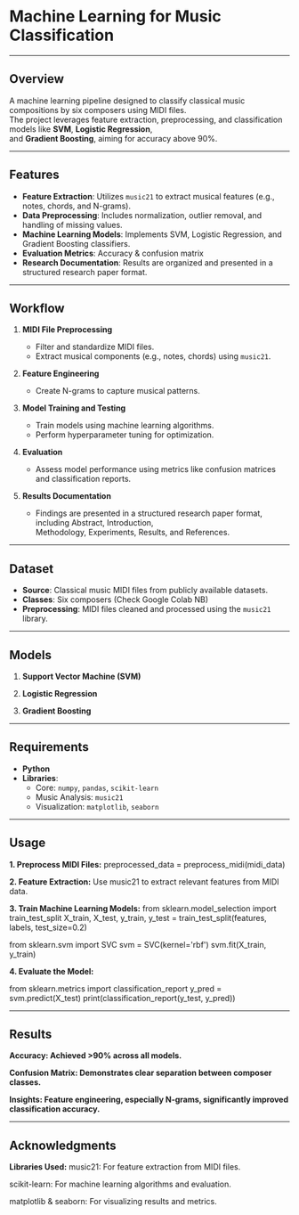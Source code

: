 # Machine Learning for Music Classification

---

## Overview
A machine learning pipeline designed to classify classical music compositions by six composers using MIDI files.  
The project leverages feature extraction, preprocessing, and classification models like **SVM**, **Logistic Regression**,  
and **Gradient Boosting**, aiming for accuracy above 90%.

---

## Features
- **Feature Extraction**: Utilizes `music21` to extract musical features (e.g., notes, chords, and N-grams).  
- **Data Preprocessing**: Includes normalization, outlier removal, and handling of missing values.  
- **Machine Learning Models**: Implements SVM, Logistic Regression, and Gradient Boosting classifiers.  
- **Evaluation Metrics**: Accuracy & confusion matrix
- **Research Documentation**: Results are organized and presented in a structured research paper format.  

---
## Workflow
1. **MIDI File Preprocessing**  
   - Filter and standardize MIDI files.  
   - Extract musical components (e.g., notes, chords) using `music21`.  

2. **Feature Engineering**  
   - Create N-grams to capture musical patterns.   

3. **Model Training and Testing**  
   - Train models using machine learning algorithms.  
   - Perform hyperparameter tuning for optimization.  

4. **Evaluation**  
   - Assess model performance using metrics like confusion matrices and classification reports.  

5. **Results Documentation**  
   - Findings are presented in a structured research paper format, including Abstract, Introduction,  
     Methodology, Experiments, Results, and References.  

---
## Dataset
- **Source**: Classical music MIDI files from publicly available datasets.  
- **Classes**: Six composers (Check Google Colab NB) 
- **Preprocessing**: MIDI files cleaned and processed using the `music21` library.  

---
## Models
1. **Support Vector Machine (SVM)**  

2. **Logistic Regression**    

3. **Gradient Boosting**  

---
## Requirements
- **Python** 
- **Libraries**:  
  - Core: `numpy`, `pandas`, `scikit-learn`  
  - Music Analysis: `music21`  
  - Visualization: `matplotlib`, `seaborn`
    
---
## Usage
**1. Preprocess MIDI Files:**
preprocessed_data = preprocess_midi(midi_data)

**2. Feature Extraction:**
Use music21 to extract relevant features from MIDI data.

**3. Train Machine Learning Models:**
from sklearn.model_selection import train_test_split
X_train, X_test, y_train, y_test = train_test_split(features, labels, test_size=0.2)

from sklearn.svm import SVC
svm = SVC(kernel='rbf')
svm.fit(X_train, y_train)

**4. Evaluate the Model:**

from sklearn.metrics import classification_report
y_pred = svm.predict(X_test)
print(classification_report(y_test, y_pred))

---

## Results
**Accuracy: Achieved >90% across all models.**

**Confusion Matrix: Demonstrates clear separation between composer classes.**

**Insights: Feature engineering, especially N-grams, significantly improved classification accuracy.**

---

## Acknowledgments

**Libraries Used:**
music21: For feature extraction from MIDI files.

scikit-learn: For machine learning algorithms and evaluation.

matplotlib & seaborn: For visualizing results and metrics.














